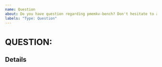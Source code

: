 ```yaml
---
name: Question
about: Do you have question regarding pmemkv-bench? Don't hesitate to ask.
labels: "Type: Question"
---
```

# QUESTION: <!-- fill the title of question -->

## Details

<!-- fill this out -->

<!--
For questions and other non-bugs, you could use http://groups.google.com/group/pmem
You could also chat with members of the PMDK/pmemkv team real-time on the #pmem IRC channel on OFTC
-->
